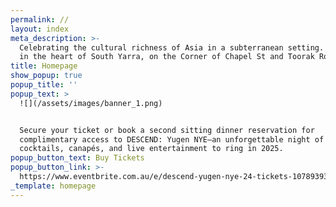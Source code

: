 ```yaml
---
permalink: //
layout: index
meta_description: >-
  Celebrating the cultural richness of Asia in a subterranean setting. Located
  in the heart of South Yarra, on the Corner of Chapel St and Toorak Road.
title: Homepage
show_popup: true
popup_title: ''
popup_text: >
  ![](/assets/images/banner_1.png)


  Secure your ticket or book a second sitting dinner reservation for
  complimentary access to DESCEND: Yugen NYE—an unforgettable night of
  cocktails, canapés, and live entertainment to ring in 2025.
popup_button_text: Buy Tickets
popup_button_link: >-
  https://www.eventbrite.com.au/e/descend-yugen-nye-24-tickets-1078939329579?aff=YugenWebsite
_template: homepage
---
```





